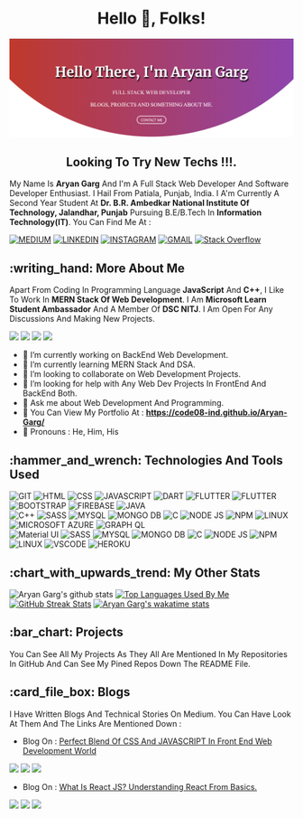 <h1 align="center">Hello 👋, Folks! </h1>

[![Header](https://github.com/code08-ind/pic_github/blob/master/github.PNG "Aryan Garg")](https://code08-ind.github.io/Portfolio_08/)

<h2 align="center">Looking To Try New Techs !!!.</h2>

My Name Is **Aryan Garg** And I'm A Full Stack Web Developer And Software Developer Enthusiast. I Hail From Patiala, Punjab, India. I A'm Currently A Second Year Student At **Dr. B.R. Ambedkar National Institute Of Technology, Jalandhar, Punjab** Pursuing B.E/B.Tech In **Information Technology(IT)**. You Can Find Me At :

[![MEDIUM](https://img.shields.io/badge/Medium-informational?style=for-the-badge&logo=medium&logoColor=white&color=success)](https://gargaryan82000.medium.com/)
[![LINKEDIN](https://img.shields.io/badge/LinkedIn-informational?style=for-the-badge&logo=linkedin&logoColor=white&color=0077b5)](https://www.linkedin.com/in/aryan-garg-661552198/)
[![INSTAGRAM](https://img.shields.io/badge/Instagram-informational?style=for-the-badge&logo=instagram&logoColor=white&color=8a3ab9)](https://www.instagram.com/aryan_garg_08/)
[![GMAIL](https://img.shields.io/badge/Gmail-informational?style=for-the-badge&logo=gmail&logoColor=white&color=D44638)](mailto:gargaryan82000@gmail.com)
[![Stack Overflow](https://img.shields.io/badge/StackOverflow-informational?style=for-the-badge&logo=stack-overflow&logoColor=white&color=f48024)](https://stackoverflow.com/users/14839431/aryan-garg?tab=profile)


<h2>:writing_hand: More About Me</h2>


Apart From Coding In Programming Language **JavaScript** And **C++**, I Like To Work In **MERN Stack Of Web Development**. I Am **Microsoft Learn Student Ambassador** And A Member Of **DSC NITJ**. I Am Open For Any Discussions And Making New Projects.

![](https://komarev.com/ghpvc/?username=code08-ind&color=orange)
![](https://img.shields.io/badge/Age-21_Years-informational?style=flat&logoColor=white&color=blueviolet)
![](https://img.shields.io/badge/Focus_On-Full_Stack_Web_Developemnt-informational?style=flat&logoColor=white&color=informational)
![](https://img.shields.io/badge/Hails_From-Patiala-informational?style=flat&logoColor=white&color=success)

- 🔭 I’m currently working on BackEnd Web Development.
- 🌱 I’m currently learning MERN Stack And DSA.
- 👯 I’m looking to collaborate on Web Development Projects.
- 🤔 I’m looking for help with Any Web Dev Projects In FrontEnd And BackEnd Both.
- 💬 Ask me about Web Development And Programming.
- :briefcase: You Can View My Portfolio At : **https://code08-ind.github.io/Aryan-Garg/**
- 🤔 Pronouns : He, Him, His


<h2>:hammer_and_wrench: Technologies And Tools Used</h2>


![GIT](https://img.icons8.com/color/48/000000/git.png "GIT") 
![HTML](https://img.icons8.com/color/48/000000/html-5.png "HTML") 
![CSS](https://img.icons8.com/color/48/000000/css3.png "CSS") 
![JAVASCRIPT](https://img.icons8.com/color/48/000000/javascript.png "JAVASCRIPT") 
![DART](https://img.icons8.com/color/48/000000/dart.png "DART") 
![FLUTTER](https://img.icons8.com/color/48/000000/flutter.png "FLUTTER") 
![FLUTTER](https://img.icons8.com/color/48/000000/react-native.png "FLUTTER") 
![BOOTSTRAP](https://img.icons8.com/color/48/000000/bootstrap.png "BOOTSTRAP") 
![FIREBASE](https://img.icons8.com/color/48/000000/firebase.png "FIREBASE") 
![JAVA](https://img.icons8.com/color/48/000000/java-coffee-cup-logo.png "JAVA") 
<br>
![C++](https://img.icons8.com/color/48/000000/c-plus-plus-logo.png "C++") 
![SASS](https://img.icons8.com/color/48/000000/sass.png "SASS") 
![MYSQL](https://img.icons8.com/color/48/000000/mysql-logo.png "MYSQL") 
![MONGO DB](https://img.icons8.com/color/48/000000/mongodb.png "MONGO DB") 
![C](https://img.icons8.com/color/48/000000/c-programming.png "C") 
![NODE JS](https://img.icons8.com/color/48/000000/nodejs.png "NODE JS") 
![NPM](https://img.icons8.com/color/48/000000/npm.png "NPM") 
![LINUX](https://img.icons8.com/color/48/000000/linux.png "LINUX") 
![MICROSOFT AZURE](https://img.icons8.com/color/48/000000/azure-storage-connection--v1.png "MICROSOFT AZURE") 
![GRAPH QL](https://img.icons8.com/color/48/000000/graphql.png "GRAPH QL") 
<br>
![Material UI](https://img.icons8.com/color/48/000000/material-ui.png "Material UI") 
![SASS](https://img.icons8.com/color/48/000000/opencv.png "SASS") 
![MYSQL](https://img.icons8.com/color/48/000000/redux.png "MYSQL") 
![MONGO DB](https://img.icons8.com/color/48/000000/intellij-idea.png "MONGO DB") 
![C](https://img.icons8.com/color/48/000000/visual-studio-2019.png "C") 
![NODE JS](https://img.icons8.com/color/48/000000/figma.png "NODE JS") 
![NPM](https://img.icons8.com/color/48/000000/google-cloud.png "NPM") 
![LINUX](https://img.icons8.com/color/48/000000/blockchain-new-logo.png "LINUX") 
![VSCODE](https://img.icons8.com/color/48/000000/visual-studio-code-2019.png "VSCODE") 
![HEROKU](https://img.icons8.com/color/48/000000/heroku.png "HEROKU")




<h2>:chart_with_upwards_trend: My Other Stats</h2>


![Aryan Garg's github stats](https://github-readme-stats.vercel.app/api?username=code08-ind&include_all_commits=true&show_icons=true&theme=synthwave)
[![Top Languages Used By Me](https://github-readme-stats.vercel.app/api/top-langs/?username=code08-ind&langs_count=10&layout=compact&theme=radical&card_width=445)](https://github.com/code08-ind/github-readme-stats)
[![GitHub Streak Stats](https://github-readme-streak-stats.herokuapp.com/?user=code08-ind&theme=algolia)](https://github.com/code08-ind/github-readme-streak-stats)
[![Aryan Garg's wakatime stats](https://github-readme-stats.vercel.app/api/wakatime?username=code08_ind&&layout=compact&theme=dracula)](https://github.com/code08-ind/github-readme-stats)

<h2>:bar_chart: Projects</h2>


You Can See All My Projects As They All Are Mentioned In My Repositories In GitHub And Can See My Pined Repos Down The README File.


<h2>:card_file_box: Blogs</h2>


I Have Written Blogs And Technical Stories On Medium. You Can Have Look At Them And The Links Are Mentioned Down :


- Blog On : [Perfect Blend Of CSS And JAVASCRIPT In Front End Web Development World](https://gargaryan82000.medium.com/perfect-combination-of-css-and-javascript-in-front-end-web-development-aa5e33a4886c)

![](https://img.shields.io/badge/Visitors-190+-informational?style=flat&logo=&logoColor=white&color=informational)
![](https://img.shields.io/badge/Likes-150+-informational?style=flat&logo=&logoColor=white&color=brightgreen)
![](https://img.shields.io/badge/Followers-9-informational?style=flat&logo=&logoColor=white&color=important)


- Blog On : [What Is React JS? Understanding React From Basics.](https://gargaryan82000.medium.com/what-is-react-js-understanding-react-from-basics-940df800ff68)

![](https://img.shields.io/badge/Visitors-70+-informational?style=flat&logo=&logoColor=white&color=informational)
![](https://img.shields.io/badge/Likes-10+-informational?style=flat&logo=&logoColor=white&color=brightgreen)
![](https://img.shields.io/badge/Followers-9-informational?style=flat&logo=&logoColor=white&color=important)

